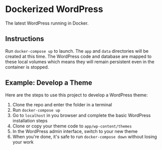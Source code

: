 Dockerized WordPress
====================
The latest WordPress running in Docker.

Instructions
------------
Run `docker-compose up` to launch. The `app` and `data` directories will be created at this time. The WordPress code and database are mapped to these local volumes which means they will remain persistent even in the container is stopped.

Example: Develop a Theme
------------------------
Here are the steps to use this project to develop a WordPress theme:

1. Clone the repo and enter the folder in a terminal
2. Run `docker-compose up`
3. Go to `localhost` in you browser and complete the basic WordPress installation steps
4. Clone or copy your theme code to `app/wp-content/themes`
5. In the WordPress admin interface, switch to your new theme
6. When you're done, it's safe to run `docker-compose down` without losing your work

